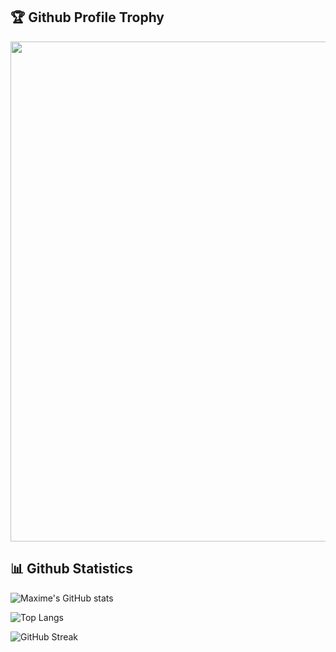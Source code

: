 <h2>
  🏆 Github Profile Trophy
</h2>
<img width=800 src="https://github-profile-trophy.vercel.app/?username=akinoavx13&column=9&theme=gruvbox&no-frame=true"/>

<h2>
  📊 Github Statistics
</h2>

![Maxime's GitHub stats](https://github-readme-stats.vercel.app/api?username=akinoavx13&show_icons=true&theme=tokyonight)

![Top Langs](https://github-readme-stats.vercel.app/api/top-langs/?username=akinoavx13&layout=compact&theme=tokyonight)

![GitHub Streak](https://github-readme-streak-stats.herokuapp.com?user=akinoavx13&hide_border=true&theme=tokyonight)
